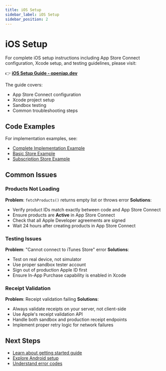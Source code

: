 ```yaml
---
title: iOS Setup
sidebar_label: iOS Setup
sidebar_position: 2
---
```


# iOS Setup

For complete iOS setup instructions including App Store Connect configuration, Xcode setup, and testing guidelines, please visit:

👉 **[iOS Setup Guide - openiap.dev](https://openiap.dev/docs/ios-setup)**

The guide covers:

- App Store Connect configuration
- Xcode project setup
- Sandbox testing
- Common troubleshooting steps

## Code Examples

For implementation examples, see:

- [Complete Implementation Example](../examples/complete-implementation)
- [Basic Store Example](../examples/basic-store)
- [Subscription Store Example](../examples/subscription-store)

## Common Issues

### Products Not Loading

**Problem**: `fetchProducts()` returns empty list or throws error
**Solutions**:

- Verify product IDs match exactly between code and App Store Connect
- Ensure products are **Active** in App Store Connect
- Check that all Apple Developer agreements are signed
- Wait 24 hours after creating products in App Store Connect

### Testing Issues

**Problem**: "Cannot connect to iTunes Store" error
**Solutions**:

- Test on real device, not simulator
- Use proper sandbox tester account
- Sign out of production Apple ID first
- Ensure In-App Purchase capability is enabled in Xcode

### Receipt Validation

**Problem**: Receipt validation failing
**Solutions**:

- Always validate receipts on your server, not client-side
- Use Apple's receipt validation API
- Handle both sandbox and production receipt endpoints
- Implement proper retry logic for network failures

## Next Steps

- [Learn about getting started guide](./quickstart)
- [Explore Android setup](./android-setup)
- [Understand error codes](../api/error-codes)
